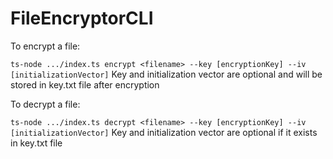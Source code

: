 # FileEncryptorCLI

To encrypt a file:

```ts-node .../index.ts encrypt <filename> --key [encryptionKey] --iv [initializationVector]```
Key and initialization vector are optional and will be stored in key.txt file after encryption

To decrypt a file:

```ts-node .../index.ts decrypt <filename> --key [encryptionKey] --iv [initializationVector]```
Key and initialization vector are optional if it exists in key.txt file 
